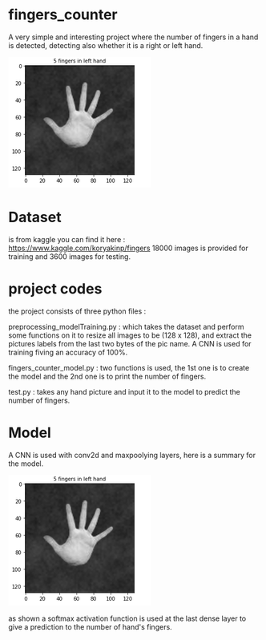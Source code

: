 # fingers_counter
A very simple and interesting project where the number of fingers in a hand is detected, detecting also whether it is a right or left hand.

![](test/test1.png) 


# Dataset 
is from kaggle you can find it here : https://www.kaggle.com/koryakinp/fingers 
18000 images is provided for training and 3600 images for testing.

# project codes
the project consists of three python files : 

preprocessing_modelTraining.py : which takes the dataset and perform some functions on it to resize all images to be (128 x 128), and extract the pictures labels from the last two bytes of the pic name. A CNN is used for training fiving an accuracy of 100%.

fingers_counter_model.py : two functions is used, the 1st one is to create the model and the 2nd one is to print the number of fingers.

test.py : takes any hand picture and input it to the model to predict the number of fingers.

# Model
A CNN is used with conv2d and maxpoolying layers, here is a summary for the model.

![](test/test1.png) 

as shown a softmax activation function is used at the last dense layer to give a prediction to the number of hand's fingers.

